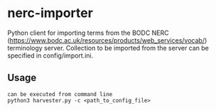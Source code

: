 # nerc-importer
Python client for importing terms from the BODC NERC (https://www.bodc.ac.uk/resources/products/web_services/vocab/) terminology server. Collection to be imported from the server can be specified in config/import.ini.
## Usage
```
can be executed from command line 
python3 harvester.py -c <path_to_config_file>
```
